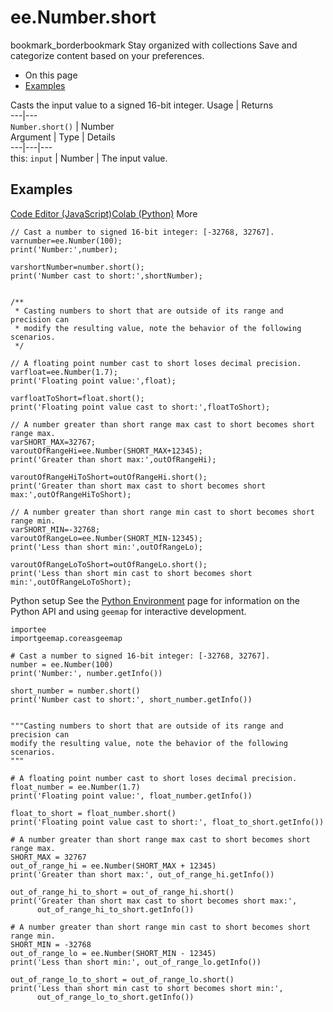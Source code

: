  
#  ee.Number.short
bookmark_borderbookmark Stay organized with collections  Save and categorize content based on your preferences.
  * On this page
  * [Examples](https://developers.google.com/earth-engine/apidocs/ee-number-short#examples)


Casts the input value to a signed 16-bit integer.
Usage | Returns  
---|---  
`Number.short()` | Number  
Argument | Type | Details  
---|---|---  
this: `input` | Number | The input value.  
## Examples
[Code Editor (JavaScript)](https://developers.google.com/earth-engine/apidocs/ee-number-short#code-editor-javascript-sample)[Colab (Python)](https://developers.google.com/earth-engine/apidocs/ee-number-short#colab-python-sample) More
```
// Cast a number to signed 16-bit integer: [-32768, 32767].
varnumber=ee.Number(100);
print('Number:',number);

varshortNumber=number.short();
print('Number cast to short:',shortNumber);


/**
 * Casting numbers to short that are outside of its range and precision can
 * modify the resulting value, note the behavior of the following scenarios.
 */

// A floating point number cast to short loses decimal precision.
varfloat=ee.Number(1.7);
print('Floating point value:',float);

varfloatToShort=float.short();
print('Floating point value cast to short:',floatToShort);

// A number greater than short range max cast to short becomes short range max.
varSHORT_MAX=32767;
varoutOfRangeHi=ee.Number(SHORT_MAX+12345);
print('Greater than short max:',outOfRangeHi);

varoutOfRangeHiToShort=outOfRangeHi.short();
print('Greater than short max cast to short becomes short max:',outOfRangeHiToShort);

// A number greater than short range min cast to short becomes short range min.
varSHORT_MIN=-32768;
varoutOfRangeLo=ee.Number(SHORT_MIN-12345);
print('Less than short min:',outOfRangeLo);

varoutOfRangeLoToShort=outOfRangeLo.short();
print('Less than short min cast to short becomes short min:',outOfRangeLoToShort);
```
Python setup
See the [ Python Environment](https://developers.google.com/earth-engine/guides/python_install) page for information on the Python API and using `geemap` for interactive development.
```
importee
importgeemap.coreasgeemap
```
```
# Cast a number to signed 16-bit integer: [-32768, 32767].
number = ee.Number(100)
print('Number:', number.getInfo())

short_number = number.short()
print('Number cast to short:', short_number.getInfo())


"""Casting numbers to short that are outside of its range and precision can
modify the resulting value, note the behavior of the following scenarios.
"""

# A floating point number cast to short loses decimal precision.
float_number = ee.Number(1.7)
print('Floating point value:', float_number.getInfo())

float_to_short = float_number.short()
print('Floating point value cast to short:', float_to_short.getInfo())

# A number greater than short range max cast to short becomes short range max.
SHORT_MAX = 32767
out_of_range_hi = ee.Number(SHORT_MAX + 12345)
print('Greater than short max:', out_of_range_hi.getInfo())

out_of_range_hi_to_short = out_of_range_hi.short()
print('Greater than short max cast to short becomes short max:',
      out_of_range_hi_to_short.getInfo())

# A number greater than short range min cast to short becomes short range min.
SHORT_MIN = -32768
out_of_range_lo = ee.Number(SHORT_MIN - 12345)
print('Less than short min:', out_of_range_lo.getInfo())

out_of_range_lo_to_short = out_of_range_lo.short()
print('Less than short min cast to short becomes short min:',
      out_of_range_lo_to_short.getInfo())
```

